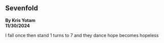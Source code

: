 ## Sevenfold
**By Kris Yotam**  
**11/30/2024**  

I fall once then stand
1 turns to 7 and they dance
hope becomes hopeless

